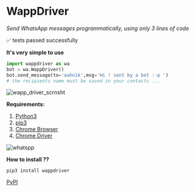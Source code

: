 # WappDriver
_Send WhatsApp messages programmatically, using only 3 lines of code_

✅ tests passed successfully

**It's very simple to use**

```python
import wappdriver as wa
bot = wa.WappDriver()
bot.send_message(to='aahnik',msg='Hi ! sent by a bot :-p ')
# the recipients name must be saved in your contacts ...
```
![wapp_driver_scrnsht](https://user-images.githubusercontent.com/66209958/90502857-2879a600-e16c-11ea-8f7f-7bbf2a993a13.png)


**Requirements:**

1. [Python3](https://www.python.org/)
2. [pip3](https://www.python.org/)
3. [Chrome Browser](https://www.google.com/chrome/) 
4. [Chrome Driver](https://chromedriver.storage.googleapis.com/index.html?path=84.0.4147.30/)

![whatspp](https://user-images.githubusercontent.com/66209958/90409877-5953cf80-e0c7-11ea-8700-d4549735fc10.png)


**How to install ??**

```
pip3 install wappdriver
```

[PyPI](https://pypi.org/project/wappdriver/)
